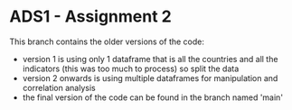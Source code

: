 # ADS1 - Assignment 2

This branch contains the older versions of the code:

- version 1 is using only 1 dataframe that is all the countries and all the indicators (this was too much to process) so split the data 
- version 2 onwards is using multiple dataframes for manipulation and correlation analysis
- the final version of the code can be found in the branch named 'main'
